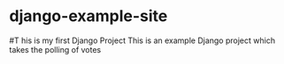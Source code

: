 # django-example-site
#T his is my first Django Project
This is an example Django project which takes the polling of votes
